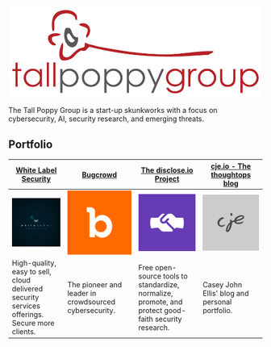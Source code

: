 <p align="center">
  <img src="tallpoppygroup.jpg">
</p>

The Tall Poppy Group is a start-up skunkworks with a focus on cybersecurity, AI, security research, and emerging threats.

## Portfolio

| [White Label Security](https://web.archive.org/web/20120508000905/http://whitelabelsecurity.com:80/)  | [Bugcrowd](https://bugcrowd.com) | [The disclose.io Project](https://disclose.io) | [cje.io - The thoughtops blog](https://cje.io)|
|------------------|----------------------|----------|-------------------------|
| ![](whitelabelsecurity.png) | ![](bugcrowd.png) | ![](disclose.png) | ![](cje.png) |
| High-quality, easy to sell, cloud delivered security services offerings. Secure more clients. | The pioneer and leader in crowdsourced cybersecurity. | Free open-source tools to standardize, normalize, promote, and protect good-faith security research. | Casey John Ellis' blog and personal portfolio. |
